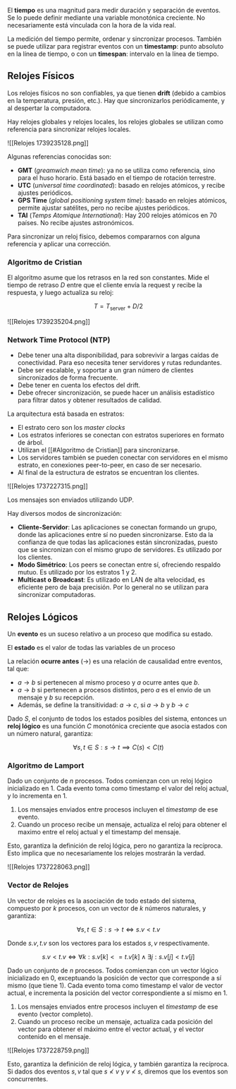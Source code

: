 El **tiempo** es una magnitud para medir duración y separación de eventos. Se lo puede definir mediante una variable monotónica creciente. No necesariamente está vinculada con la hora de la vida real.

La medición del tiempo permite, ordenar y sincronizar procesos. También se puede utilizar para registrar eventos con un **timestamp**: punto absoluto en la línea de tiempo, o con un **timespan**: intervalo en la línea de tiempo.

## Relojes Físicos

Los relojes físicos no son confiables, ya que tienen **drift** (debido a cambios en la temperatura, presión, etc.). Hay que sincronizarlos periódicamente, y al despertar la computadora.

Hay relojes globales y relojes locales, los relojes globales se utilizan como referencia para sincronizar relojes locales.

![[Relojes 1739235128.png]]

Algunas referencias conocidas son:

- **GMT** (*greamwich mean time*): ya no se utiliza como referencia, sino para el huso horario. Está basado en el tiempo de rotación terrestre.
- **UTC** (*universal time coordinated*): basado en relojes atómicos, y recibe ajustes periódicos.
- **GPS Time** (*global positioning system time*): basado en relojes atómicos, permite ajustar satélites, pero no recibe ajustes periódicos.
- **TAI** (*Temps Atomique International*): Hay 200 relojes atómicos en 70 países. No recibe ajustes astronómicos.

Para sincronizar un reloj físico, debemos compararnos con alguna referencia y aplicar una corrección.

### Algoritmo de Cristian

El algoritmo asume que los retrasos en la red son constantes. Mide el tiempo de retraso $D$ entre que el cliente envía la request y recibe la respuesta, y luego actualiza su reloj:

$$
T = T_\text{server} + D / 2
$$

![[Relojes 1739235204.png]]

### Network Time Protocol (NTP)


- Debe tener una alta disponibilidad, para sobrevivir a largas caídas de conectividad. Para eso necesita tener servidores y rutas redundantes.
- Debe ser escalable, y soportar a un gran número de clientes sincronizados de forma frecuente.
- Debe tener en cuenta los efectos del drift.
- Debe ofrecer sincronización, se puede hacer un análisis estadístico para filtrar datos y obtener resultados de calidad.

La arquitectura está basada en estratos:

- El estrato cero son los *master clocks*
- Los estratos inferiores se conectan con estratos superiores en formato de árbol.
- Utilizan el [[#Algoritmo de Cristian]] para sincronizarse.
- Los servidores también se pueden conectar con servidores en el mismo estrato, en conexiones peer-to-peer, en caso de ser necesario.
- Al final de la estructura de estratos se encuentran los clientes.

![[Relojes 1737227315.png]]

Los mensajes son enviados utilizando UDP.

Hay diversos modos de sincronización:

- **Cliente-Servidor**: Las aplicaciones se conectan formando un grupo, donde las aplicaciones entre sí no pueden sincronizarse. Esto da la confianza de que todas las aplicaciones están sincronizadas, puesto que se sincronizan con el mismo grupo de servidores. Es utilizado por los clientes.
- **Modo Simétrico**: Los peers se conectan entre sí, ofreciendo respaldo mutuo. Es utilizado por los estratos 1 y 2.
- **Multicast o Broadcast**: Es utilizado en LAN de alta velocidad, es eficiente pero de baja precisión. Por lo general no se utilizan para sincronizar computadoras.

## Relojes Lógicos

Un **evento** es un suceso relativo a un proceso que modifica su estado.

El **estado** es el valor de todas las variables de un proceso

La relación **ocurre antes** ($\to$) es una relación de causalidad entre eventos, tal que:

- $a \to b$ si pertenecen al mismo proceso y $a$ ocurre antes que $b$.
- $a \to b$ si pertenecen a procesos distintos, pero $a$ es el envío de un mensaje y $b$ su recepción.
- Además, se define la transitividad: $a \to c$, si $a \to b$ y $b \to c$

Dado $S$, el conjunto de todos los estados posibles del sistema, entonces un **reloj lógico** es una función $C$ monotónica creciente que asocia estados con un número natural, garantiza:

$$
\forall s,t \in S : s \to t \implies C(s) < C(t)
$$

### Algoritmo de Lamport

Dado un conjunto de $n$ procesos. Todos comienzan con un reloj lógico inicializado en $1$. Cada evento toma como timestamp el valor del reloj actual, y lo incrementa en $1$.

1. Los mensajes enviados entre procesos incluyen el *timestamp* de ese evento.
2. Cuando un proceso recibe un mensaje, actualiza el reloj para obtener el maximo entre el reloj actual y el timestamp del mensaje.

Esto, garantiza la definición de reloj lógica, pero no garantiza la recíproca. Esto implica que no necesariamente los relojes mostrarán la verdad.

![[Relojes 1737228063.png]]

### Vector de Relojes

Un vector de relojes es la asociación de todo estado del sistema, compuesto por $k$ procesos, con un vector de $k$ números naturales, y garantiza:

$$
\forall s,t \in S: s \to t \iff s.v < t.v
$$

Donde $s.v, t.v$ son los vectores para los estados $s, v$ respectivamente.

$$
s.v < t.v \iff \forall k: s.v[k] <= t.v[k] \land \exists j : s.v[j] < t.v[j]
$$

Dado un conjunto de $n$ procesos. Todos comienzan con un vector lógico inicializado en $0$, exceptuando la posición de vector que corresponde a sí mismo (que tiene $1$). Cada evento toma como timestamp el valor de vector actual, e incrementa la posición del vector correspondiente a sí mismo en $1$.

1. Los mensajes enviados entre procesos incluyen el *timestamp* de ese evento (vector completo).
2. Cuando un proceso recibe un mensaje, actualiza cada posición del vector para obtener el máximo entre el vector actual, y el vector contenido en el mensaje.

![[Relojes 1737228759.png]]

Esto, garantiza la definición de reloj lógica, y también garantiza la recíproca. Si dados dos eventos $s, v$ tal que $s \not < v$ y $v \not < s$, diremos que los eventos son concurrentes.

